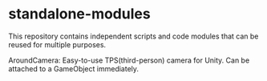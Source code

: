 # standalone-modules

This repository contains independent scripts and code modules that can be reused for multiple purposes.

AroundCamera: Easy-to-use TPS(third-person) camera for Unity. Can be attached to a GameObject immediately.

